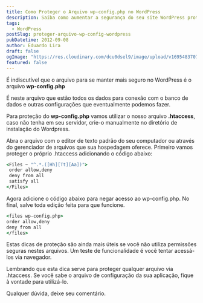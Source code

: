 ```yaml
---
title: Como Proteger o Arquivo wp-config.php no WordPress
description: Saiba como aumentar a segurança do seu site WordPress protegendo o arquivo wp-config.php usando o arquivo .htaccess. Este guia fornece instruções detalhadas para adicionar configurações ao .htaccess para negar o acesso não autorizado ao arquivo de configuração principal.
tags:
  - WordPress
postSlug: proteger-arquivo-wp-config-wordpress
pubDatetime: 2012-09-08
author: Eduardo Lira
draft: false
ogImage: "https://res.cloudinary.com/dcu0dsel9/image/upload/v1695483707/wp-config-seguranca_ui3qqn.png"
featured: false
---
```


É indiscutível que o arquivo para se manter mais seguro no WordPress é o arquivo **wp-config.php**

É neste arquivo que estão todos os dados para conexão com o banco de dados e outras configurações que eventualmente podemos fazer.

Para proteção do **wp-config.php** vamos utilizar o nosso arquivo **.htaccess**, caso não tenha em seu servidor, crie-o manualmente no diretório de instalação do Wordpress.

Abra o arquivo com o editor de texto padrão do seu computador ou através do gerenciador de arquivos que sua hospedagem oferece. Primeiro vamos proteger o próprio .htaccess adicionando o código abaixo:

```cmd
<Files ~ "^.*.([Hh][Tt][Aa])">
 order allow,deny
 deny from all
 satisfy all
</Files>
```

Agora adicione o código abaixo para negar acesso ao wp-config.php. No final, salve toda edição feita para que funcione.

```cmd
<files wp-config.php>
order allow,deny
deny from all
</files>
```

Estas dicas de proteção são ainda mais úteis se você não utiliza permissões seguras nestes arquivos. Um teste de funcionalidade é você tentar acessá-los via navegador.

Lembrando que esta dica serve para proteger qualquer arquivo via .htaccess. Se você sabe o arquivo de configuração da sua aplicação, fique à vontade para utilizá-lo.

Qualquer dúvida, deixe seu comentário.
